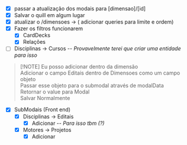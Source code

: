 - [x] passar a atualização dos modais para \[dimensao]/\[id]
- [x] Salvar o quill em algum lugar
- [x] atualizar o /dimensoes -> ( adicionar queries para limite e ordem)
- [x] Fazer os filtros funcionarem
  - [x] CardDecks
  - [x] Relações
- [ ] Disciplinas -> Cursos
  -- *Provavelmente terei que criar uma entidade para isso*

> [!NOTE] Eu posso adicionar dentro da dimensão  
Adicionar o campo Editais dentro de Dimensoes como um campo objeto  
Passar esse objeto para o submodal através de modalData  
Retornar o value para Modal  
Salvar Normalmente  

- [x] SubModais (Front end)
  - [x] Disciplinas -> Editais
    - [x] Adicionar
  -- *Para isso tbm (?)*
  - [x] Motores -> Projetos
    - [x] Adicionar